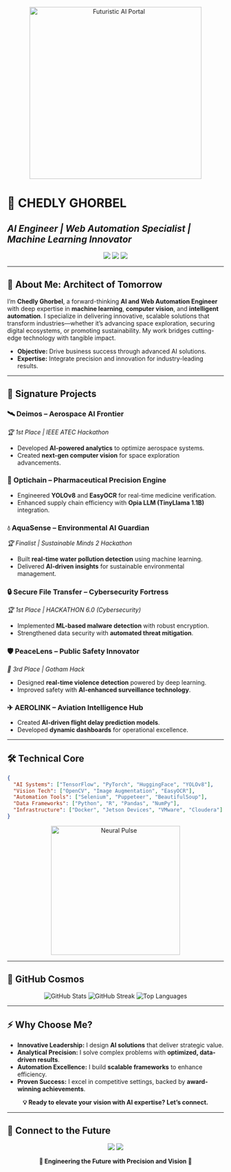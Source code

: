 <p align="center">
  <img src="https://media.giphy.com/media/v1.Y2lkPTc5MGI3NjExMmY0YzY2ZTdjYzM0ZDY2N2Q3N2U4ZmM5MjZhN2NhMzQyYzQ4YjY5ZSZlcD12MV9pbnRlcm5hbF9naWZfYnlfaWQmY3Q9Zw/26tPplGWjN0xLybiU/giphy.gif" width="400" alt="Futuristic AI Portal">
</p>

# **🚀 CHEDLY GHORBEL**  
## *AI Engineer | Web Automation Specialist | Machine Learning Innovator*  

<p align="center">
  <a href="https://www.linkedin.com/in/chedhlyghorbel/"><img src="https://img.shields.io/badge/LinkedIn-%2300D4FF?style=for-the-badge&logo=linkedin&logoColor=white&border=2px solid #FF00FF"></a>
  <a href="mailto:your.email@example.com"><img src="https://img.shields.io/badge/Email-%23FF00FF?style=for-the-badge&logo=gmail&logoColor=white&border=2px solid #00D4FF"></a>
  <a href="https://twitter.com/yourusername"><img src="https://img.shields.io/badge/Twitter-%2300D4FF?style=for-the-badge&logo=twitter&logoColor=white&border=2px solid #FF00FF"></a>
</p>

---

## **🌌 About Me: Architect of Tomorrow**  
I’m **Chedly Ghorbel**, a forward-thinking **AI and Web Automation Engineer** with deep expertise in **machine learning**, **computer vision**, and **intelligent automation**. I specialize in delivering innovative, scalable solutions that transform industries—whether it’s advancing space exploration, securing digital ecosystems, or promoting sustainability. My work bridges cutting-edge technology with tangible impact.  

- **Objective:** Drive business success through advanced AI solutions.  
- **Expertise:** Integrate precision and innovation for industry-leading results.  

---

## **🌠 Signature Projects**  

### **🛰 Deimos – Aerospace AI Frontier**  
*🏆 1st Place | IEEE ATEC Hackathon*  
- Developed **AI-powered analytics** to optimize aerospace systems.  
- Created **next-gen computer vision** for space exploration advancements.  

### **🔗 Optichain – Pharmaceutical Precision Engine**  
- Engineered **YOLOv8** and **EasyOCR** for real-time medicine verification.  
- Enhanced supply chain efficiency with **Opia LLM (TinyLlama 1.1B)** integration.  

### **💧 AquaSense – Environmental AI Guardian**  
*🏆 Finalist | Sustainable Minds 2 Hackathon*  
- Built **real-time water pollution detection** using machine learning.  
- Delivered **AI-driven insights** for sustainable environmental management.  

### **🔒 Secure File Transfer – Cybersecurity Fortress**  
*🏆 1st Place | HACKATHON 6.0 (Cybersecurity)*  
- Implemented **ML-based malware detection** with robust encryption.  
- Strengthened data security with **automated threat mitigation**.  

### **🛡 PeaceLens – Public Safety Innovator**  
*🥉 3rd Place | Gotham Hack*  
- Designed **real-time violence detection** powered by deep learning.  
- Improved safety with **AI-enhanced surveillance technology**.  

### **✈ AEROLINK – Aviation Intelligence Hub**  
- Created **AI-driven flight delay prediction models**.  
- Developed **dynamic dashboards** for operational excellence.  

---

## **🛠️ Technical Core**  

```json
{
  "AI Systems": ["TensorFlow", "PyTorch", "HuggingFace", "YOLOv8"],
  "Vision Tech": ["OpenCV", "Image Augmentation", "EasyOCR"],
  "Automation Tools": ["Selenium", "Puppeteer", "BeautifulSoup"],
  "Data Frameworks": ["Python", "R", "Pandas", "NumPy"],
  "Infrastructure": ["Docker", "Jetson Devices", "VMware", "Cloudera"]
}
```

<p align="center">
  <img src="https://media.giphy.com/media/v1.Y2lkPTc5MGI3NjExYzQ0YzQyYjE2MzY0NTQyZmQ5M2QxNDMwY2Y0YzQ2YzVjNmY0YWM3MCZlcD12MV9pbnRlcm5hbF9naWZfYnlfaWQmY3Q9Zw/26FPy3QZQqGtDcrja/giphy.gif" width="300" alt="Neural Pulse">
</p>

---

## **📡 GitHub Cosmos**  

<p align="center">
  <img src="https://github-readme-stats.vercel.app/api?username=yourusername&show_icons=true&theme=vision-friendly-dark&bg_color=0D1117&title_color=00D4FF&text_color=FFFFFF&icon_color=FF00FF" alt="GitHub Stats">  
  <img src="https://github-readme-streak-stats.herokuapp.com/?user=yourusername&theme=vision-friendly-dark&ring=FF00FF&fire=00D4FF&currStreakLabel=FF00FF" alt="GitHub Streak">  
  <img src="https://github-readme-stats.vercel.app/api/top-langs/?username=yourusername&layout=compact&theme=vision-friendly-dark&bg_color=0D1117&title_color=00D4FF&text_color=FFFFFF" alt="Top Languages">
</p>

---

## **⚡ Why Choose Me?**  
- **Innovative Leadership:** I design **AI solutions** that deliver strategic value.  
- **Analytical Precision:** I solve complex problems with **optimized, data-driven results**.  
- **Automation Excellence:** I build **scalable frameworks** to enhance efficiency.  
- **Proven Success:** I excel in competitive settings, backed by **award-winning achievements**.  

<p align="center">
  <strong>💡 Ready to elevate your vision with AI expertise? Let’s connect.</strong>
</p>

---

## **📶 Connect to the Future**  

<p align="center">
  <a href="https://www.linkedin.com/in/chedhlyghorbel/"><img src="https://img.shields.io/badge/LinkedIn-%2300D4FF?style=for-the-badge&logo=linkedin&logoColor=white&border=2px solid #FF00FF"></a>  
  <a href="mailto:chedhlyghorbel@gmail.com"><img src="https://img.shields.io/badge/Email-%23FF00FF?style=for-the-badge&logo=gmail&logoColor=white&border=2px solid #00D4FF"></a>  
</p>


<p align="center">
  <strong>🌌 Engineering the Future with Precision and Vision 🌌</strong>
</p>

